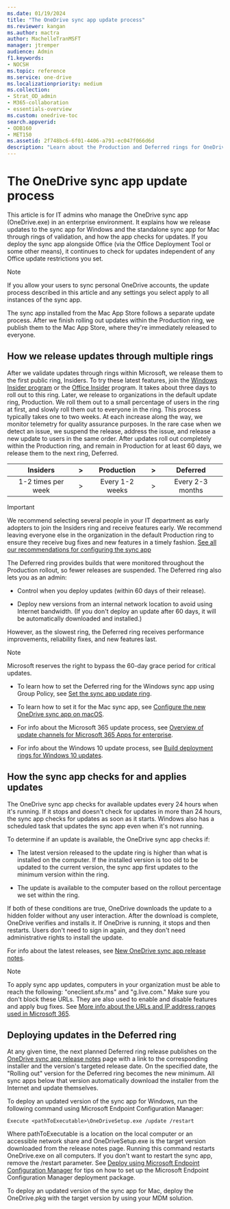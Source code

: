 ```yaml
---
ms.date: 01/19/2024
title: "The OneDrive sync app update process"
ms.reviewer: kangan
ms.author: mactra
author: MachelleTranMSFT
manager: jtremper
audience: Admin
f1.keywords:
- NOCSH
ms.topic: reference
ms.service: one-drive
ms.localizationpriority: medium
ms.collection: 
- Strat_OD_admin
- M365-collaboration
- essentials-overview
ms.custom: onedrive-toc
search.appverid:
- ODB160
- MET150
ms.assetid: 2f748bc6-6f01-4406-a791-ec047f066d6d
description: "Learn about the Production and Deferred rings for OneDrive sync app updates"
---
```


# The OneDrive sync app update process

This article is for IT admins who manage the OneDrive sync app (OneDrive.exe) in an enterprise environment. It explains how we release updates to the sync app for Windows and the standalone sync app for Mac through rings of validation, and how the app checks for updates. If you deploy the sync app alongside Office (via the Office Deployment Tool or some other means), it continues to check for updates independent of any Office update restrictions you set.
  
> [!NOTE]
> If you allow your users to sync personal OneDrive accounts, the update process described in this article and any settings you select apply to all instances of the sync app.
>
> The sync app installed from the Mac App Store follows a separate update process. After we finish rolling out updates within the Production ring, we publish them to the Mac App Store, where they're immediately released to everyone.
  
## How we release updates through multiple rings

After we validate updates through rings within Microsoft, we release them to the first public ring, Insiders. To try these latest features, join the [Windows Insider program](https://insider.windows.com/) or the [Office Insider](https://products.office.com/office-insider) program. It takes about three days to roll out to this ring. Later, we release to organizations in the default update ring, Production. We roll them out to a small percentage of users in the ring at first, and slowly roll them out to everyone in the ring. This process typically takes one to two weeks. At each increase along the way, we monitor telemetry for quality assurance purposes. In the rare case when we detect an issue, we suspend the release, address the issue, and release a new update to users in the same order. After updates roll out completely within the Production ring,  and remain in Production for at least 60 days, we release them to the next ring, Deferred.

|Insiders|>|Production|>|Deferred|
|:------:|:--:|:--------:|:---|:---:|
|1-2 times per week|>|Every 1-2 weeks|>|Every 2-3 months|

> [!IMPORTANT]
> We recommend selecting several people in your IT department as early adopters to join the Insiders ring and receive features early. We recommend leaving everyone else in the organization in the default Production ring to ensure they receive bug fixes and new features in a timely fashion. [See all our recommendations for configuring the sync app](ideal-state-configuration.md)
  
The Deferred ring provides builds that were monitored throughout the Production rollout, so fewer releases are suspended. The Deferred ring also lets you as an admin:
  
- Control when you deploy updates (within 60 days of their release).

- Deploy new versions from an internal network location to avoid using Internet bandwidth. (If you don't deploy an update after 60 days, it will be automatically downloaded and installed.)

However, as the slowest ring, the Deferred ring receives performance improvements, reliability fixes, and new features last.
  
> [!NOTE]
> Microsoft reserves the right to bypass the 60-day grace period for critical updates.
  
- To learn how to set the Deferred ring for the Windows sync app using Group Policy, see [Set the sync app update ring](use-group-policy.md#set-the-sync-app-update-ring).

- To learn how to set it for the Mac sync app, see [Configure the new OneDrive sync app on macOS](deploy-and-configure-on-macos.md).

- For info about the Microsoft 365 update process, see [Overview of update channels for Microsoft 365 Apps for enterprise](/DeployOffice/overview-of-update-channels-for-office-365-proplus).

- For info about the Windows 10 update process, see [Build deployment rings for Windows 10 updates](/windows/deployment/update/waas-deployment-rings-windows-10-updates).
  
## How the sync app checks for and applies updates

The OneDrive sync app checks for available updates every 24 hours when it's running. If it stops and doesn't check for updates in more than 24 hours, the sync app checks for updates as soon as it starts. Windows also has a scheduled task that updates the sync app even when it's not running.

To determine if an update is available, the OneDrive sync app checks if:
  
- The latest version released to the update ring is higher than what is installed on the computer. If the installed version is too old to be updated to the current version, the sync app first updates to the minimum version within the ring.

- The update is available to the computer based on the rollout percentage we set within the ring.

If both of these conditions are true, OneDrive downloads the update to a hidden folder without any user interaction. After the download is complete, OneDrive verifies and installs it. If OneDrive is running, it stops and then restarts. Users don't need to sign in again, and they don't need administrative rights to install the update.
  
For info about the latest releases, see [New OneDrive sync app release notes](https://support.office.com/article/845dcf18-f921-435e-bf28-4e24b95e5fc0).

> [!NOTE]
> To apply sync app updates, computers in your organization must be able to reach the following: "oneclient.sfx.ms" and "g.live.com." Make sure you don't block these URLs. They are also used to enable and disable features and apply bug fixes. See [More info about the URLs and IP address ranges used in Microsoft 365](/office365/enterprise/urls-and-ip-address-ranges).
  
## Deploying updates in the Deferred ring

At any given time, the next planned Deferred ring release publishes on the [OneDrive sync app release notes](https://support.office.com/article/845dcf18-f921-435e-bf28-4e24b95e5fc0) page with a link to the corresponding installer and the version's targeted release date. On the specified date, the "Rolling out" version for the Deferred ring becomes the new minimum. All sync apps below that version automatically download the installer from the Internet and update themselves.

To deploy an updated version of the sync app for Windows, run the following command using Microsoft Endpoint Configuration Manager:
  
```
Execute <pathToExecutable>\OneDriveSetup.exe /update /restart
```

Where pathToExecutable is a location on the local computer or an accessible network share and OneDriveSetup.exe is the target version downloaded from the release notes page. Running this command restarts OneDrive.exe on all computers. If you don't want to restart the sync app, remove the /restart parameter. See [Deploy using Microsoft Endpoint Configuration Manager](deploy-on-windows.md) for tips on how to set up the Microsoft Endpoint Configuration Manager deployment package.

To deploy an updated version of the sync app for Mac, deploy the OneDrive.pkg with the target version by using your MDM solution.
